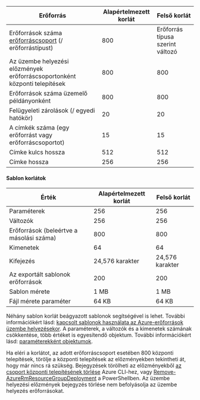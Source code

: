 | Erőforrás | Alapértelmezett korlát | Felső korlát |
| --- | --- | --- |
| Erőforrások száma [erőforráscsoport](../articles/azure-resource-manager/resource-group-overview.md#resource-groups) (/ erőforrástípust) |800 |Erőforrás típusa szerint változó |
| Az üzembe helyezési előzmények erőforráscsoportonként központi telepítések |800 |800 |
| Erőforrások száma üzemelő példányonként |800 |800 |
| Felügyeleti zárolások (/ egyedi hatókör) |20 |20 |
| A címkék száma (egy erőforrást vagy erőforráscsoportot) |15 |15 |
| Címke kulcs hossza |512 |512 |
| Címke hossza |256 |256 |


#### <a name="template-limits"></a>Sablon korlátok

| Érték | Alapértelmezett korlát | Felső korlát |
| --- | --- | --- |
| Paraméterek |256 |256 |
| Változók |256 |256 |
| Erőforrások (beleértve a másolási száma) |800 |800 |
| Kimenetek |64 |64 |
| Kifejezés |24,576 karakter |24,576 karakter |
| Az exportált sablonok erőforrások |200 |200 | 
| Sablon mérete |1 MB |1 MB |
| Fájl mérete paraméter |64 KB |64 KB |

Néhány sablon korlát beágyazott sablonok segítségével is lehet. További információkért lásd: [kapcsolt sablonok használata az Azure-erőforrások üzembe helyezésekor](../articles/azure-resource-manager/resource-group-linked-templates.md). A paraméterek, a változók és a kimenetek számának csökkentése, több értéket is egyesítendő objektum. További információkért lásd: [paraméterekként objektumok](../articles/azure-resource-manager/resource-manager-objects-as-parameters.md).

Ha eléri a korlátot, az adott erőforráscsoport esetében 800 központi telepítések, törölje a központi telepítések az előzményekben tekintheti át, hogy már nincs rá szükség. Bejegyzések törölheti az előzményekből [az csoport központi telepítésének törlése](/cli/azure/group/deployment#az_group_deployment_delete) Azure CLI-hez, vagy [Remove-AzureRmResourceGroupDeployment](/powershell/module/azurerm.resources/remove-azurermresourcegroupdeployment) a PowerShellben. Az üzembe helyezési előzmények bejegyzés törlése nem befolyásolja az üzembe helyezés erőforrásokat. 